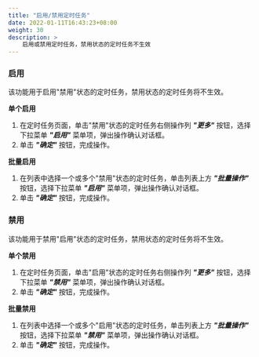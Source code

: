 ```yaml
---
title: "启用/禁用定时任务"
date: 2022-01-11T16:43:23+08:00
weight: 30
description: >
    启用或禁用定时任务，禁用状态的定时任务不生效
---
```


### 启用

该功能用于启用"禁用"状态的定时任务，禁用状态的定时任务将不生效。

**单个启用**

1. 在定时任务页面，单击"禁用"状态的定时任务右侧操作列 **_"更多"_** 按钮，选择下拉菜单 **_"启用"_** 菜单项，弹出操作确认对话框。
2. 单击 **_"确定"_** 按钮，完成操作。

**批量启用**

1. 在列表中选择一个或多个"禁用"状态的定时任务，单击列表上方 **_"批量操作"_** 按钮，选择下拉菜单 **_"启用"_** 菜单项，弹出操作确认对话框。
2. 单击 **_"确定"_** 按钮，完成操作。

### 禁用

该功能用于禁用"启用"状态的定时任务，禁用状态的定时任务将不生效。

**单个禁用**

1. 在定时任务页面，单击"启用"状态的定时任务右侧操作列 **_"更多"_** 按钮，选择下拉菜单 **_"禁用"_** 菜单项，弹出操作确认对话框。
2. 单击 **_"确定"_** 按钮，完成操作。

**批量禁用**

1. 在列表中选择一个或多个"启用"状态的定时任务，单击列表上方 **_"批量操作"_** 按钮，选择下拉菜单 **_"禁用"_** 菜单项，弹出操作确认对话框。
2. 单击 **_"确定"_** 按钮，完成操作。